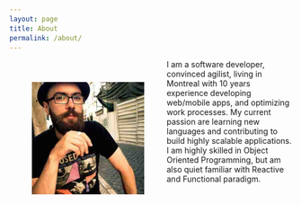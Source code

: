 ```yaml
---
layout: page
title: About
permalink: /about/
---
```


<div class="overflow: auto;">
  <img style="float: left;margin:40px;vertical-align:top;" src="/images/avatar.jpg" width="200" height="200">
  I am a software developer, convinced agilist, living in Montreal with 10 years experience developing web/mobile apps, and optimizing work processes. My current passion are learning new languages and contributing to build highly scalable applications. I am highly skilled in Object Oriented Programming, but am also quiet familiar with Reactive and Functional paradigm.
</div>
